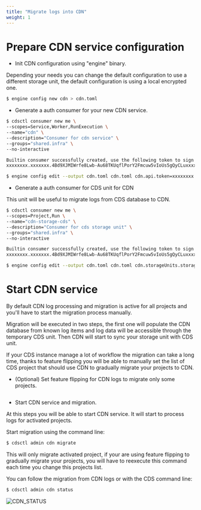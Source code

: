 ```yaml
---
title: "Migrate logs into CDN"
weight: 1
---
```


# Prepare CDN service configuration
* Init CDN configuration using "engine" binary.

Depending your needs you can change the default configuration to use a different storage unit, the default configuration is using a local encrypted one.
```sh
$ engine config new cdn > cdn.toml
```



* Generate a auth consumer for your new CDN service.
```sh
$ cdsctl consumer new me \
--scopes=Service,Worker,RunExecution \
--name="cdn" \
--description="Consumer for cdn service" \
--groups="shared.infra" \
--no-interactive

Builtin consumer successfully created, use the following token to sign in:
xxxxxxxx.xxxxxxx.4Bd9XJMIWrfe8Lwb-Au68TKUqflPorY2Fmcuw5vIoUs5gQyCLuxxxxxxxxxxxxxx

$ engine config edit --output cdn.toml cdn.toml cdn.api.token=xxxxxxxx.xxxxxxx.4Bd9XJMIWrfe8Lwb-Au68TKUqflPorY2Fmcuw5vIoUs5gQyCLuxxxxxxxxxxxxxx
```

* Generate a auth consumer for CDS unit for CDN

This unit will be useful to migrate logs from CDS database to CDN.
```sh
$ cdsctl consumer new me \
--scopes=Project,Run \
--name="cdn-storage-cds" \
--description="Consumer for cds storage unit" \
--groups="shared.infra" \
--no-interactive

Builtin consumer successfully created, use the following token to sign in:
xxxxxxxx.xxxxxxx.4Bd9XJMIWrfe8Lwb-Au68TKUqflPorY2Fmcuw5vIoUs5gQyCLuxxxxxxxxxxxxxx

$ engine config edit --output cdn.toml cdn.toml cdn.storageUnits.storages.cds.token=xxxxxxxx.xxxxxxx.4Bd9XJMIWrfe8Lwb-Au68TKUqflPorY2Fmcuw5vIoUs5gQyCLuxxxxxxxxxxxxxx
```

# Start CDN service
By default CDN log processing and migration is active for all projects and you'll have to start the migration process manually. 

Migration will be executed in two steps, the first one will populate the CDN database from known log items and log data will be accessible through the temporary CDS unit. Then CDN will start to sync your storage unit with CDS unit.

If your CDS instance manage a lot of workflow the migration can take a long time, thanks to feature flipping you will be able to manually set the list of CDS project that should use CDN to gradually migrate your projects to CDN.

* (Optional) Set feature flipping for CDN logs to migrate only some projects.
```sh

```

* Start CDN service and migration.

At this steps you will be able to start CDN service. It will start to process logs for activated projects. 

Start migration using the command line:
```sh
$ cdsctl admin cdn migrate
```
This will only migrate activated project, if your are using feature flipping to gradually migrate your projects, you will have to reexecute this command each time you change this projects list.

You can follow the migration from CDN logs or with the CDS command line:
```sh
$ cdsctl admin cdn status
```

![CDN_STATUS](/images/cdn_status.png)
